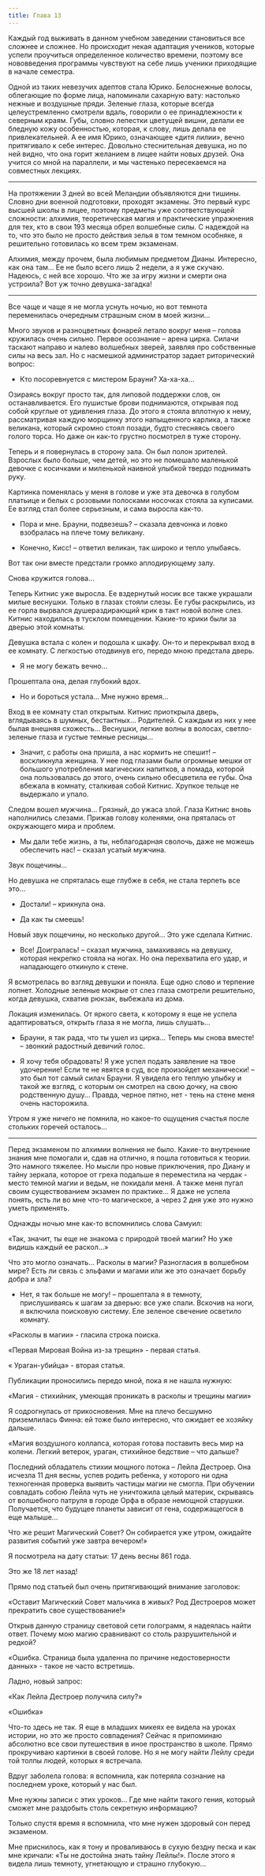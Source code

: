 ```yaml
---
title: Глава 13
---
```


Каждый год выживать в данном учебном заведении становиться все сложнее и сложнее. Но происходит некая адаптация
учеников, которые успели проучиться определенное количество времени, поэтому все нововведения программы чувствуют на
себе лишь ученики приходящие в начале семестра.

Одной из таких невезучих адептов стала Юрико. Белоснежные волосы, облегающие по форме лица, напоминали сахарную вату:
настолько нежные и воздушные пряди. Зеленые глаза, которые всегда целеустремленно смотрели вдаль, говорили о ее
принадлежности к северным краям. Губы, словно лепестки цветущей вишни, делали ее бледную кожу особенностью, которая, к
слову, лишь делала ее привлекательней. А ее имя Юрико, означающее «дитя лилии», вечно притягивало к себе интерес.
Довольно стеснительная девушка, но по ней видно, что она горит желанием в лицее найти новых друзей. Она учится со мной
на параллели, и мы частенько пересекаемся на совместных лекциях.

***

На протяжении 3 дней во всей Меландии объявляются дни тишины. Словно дни военной подготовки, проходят экзамены. Это
первый курс высшей школы в лицее, поэтому предметы уже соответствующей сложности: алхимия, теоретическая магия и
практические упражнения для тех, кто в свои 193 месяца обрел волшебные силы. С надеждой на то, что это было не просто
действия зелья в том темном особняке, я решительно готовилась ко всем трем экзаменам.

Алхимия, между прочем, была любимым предметом Дианы. Интересно, как она там… Ее не было всего лишь 2 недели, а я уже
скучаю. Надеюсь, с ней все хорошо. Что же за игру жизни и смерти она устроила? Вот уж точно девушка-загадка!

***

Все чаще и чаще я не могла уснуть ночью, но вот темнота переменилась очередным страшным сном в моей жизни…

Много звуков и разноцветных фонарей летало вокруг меня – голова кружилась очень сильно. Первое осознание – арена цирка.
Силачи таскают направо и налево волшебных зверей, заявляя про собственные силы на весь зал. Но с насмешкой администратор
задает риторический вопрос:

- Кто посоревнуется с мистером Брауни? Ха-ха-ха…

Озираясь вокруг просто так, для липовой поддержки слов, он останавливается. Его пушистые брови поднимаются, открывая под
собой круглые от удивления глаза. До этого я стояла вплотную к нему, рассматривая каждую морщинку этого напыщенного
карлика, а также великана, который скромно стоял позади, будто стесняясь своего голого торса. Но даже он как-то грустно
посмотрел в туже сторону.

Теперь и я повернулась в сторону зала. Он был полон зрителей. Взрослых было больше, чем детей, но это не помешало
маленькой девочке с косичками и миленькой наивной улыбкой твердо поднимать руку.

Картинка поменялась у меня в голове и уже эта девочка в голубом платьице и белых с розовыми полосками носочках стояла за
кулисами. Ее взгляд стал более серьезным, и сама выросла как-то.

- Пора и мне. Брауни, подвезешь? – сказала девчонка и ловко взобралась на плече тому великану.

- Конечно, Кисс! – ответил великан, так широко и тепло улыбаясь.

Вот так они вместе предстали громко аплодирующему залу.

Снова кружится голова...

Теперь Китнис уже выросла. Ее вздернутый носик все также украшали милые веснушки. Только в глазах стояли слезы. Ее губы
раскрылись, из ее горла вырвался душераздирающий крик в такт новой волне слез. Китнис находилась в тусклом помещении.
Какие-то крики были за дверью этой комнаты.

Девушка встала с колен и подошла к шкафу. Он-то и перекрывал вход в ее комнату. С легкостью отодвинув его, передо мною
предстала дверь.

- Я не могу бежать вечно…

Прошептала она, делая глубокий вдох.

- Но и бороться устала… Мне нужно время…

Вход в ее комнату стал открытым. Китнис приоткрыла дверь, вглядываясь в шумных, бестактных… Родителей. С каждым из них у
нее былая внешняя схожесть… Веснушки, легкие волны в волосах, светло-зеленые глаза и густые темные ресницы…

- Значит, с работы она пришла, а нас кормить не спешит! – воскликнула женщина. У нее под глазами были огромные мешки от
  большого употребления магических напитков, а помада, которой она пользовалась до этого, очень сильно обесцветила ее
  губы. Она вбежала в комнату, сталкивая собой Китнис. Хрупкое тельце не выдержало и упало.

Следом вошел мужчина… Грязный, до ужаса злой. Глаза Китнис вновь наполнились слезами. Прижав голову коленями, она
пряталась от окружающего мира и проблем.

- Мы дали тебе жизнь, а ты, неблагодарная сволочь, даже не можешь обеспечить нас! – сказал усатый мужчина.

Звук пощечины…

Но девушка не спряталась еще глубже в себя, не стала терпеть все это…

- Достали! – крикнула она.

- Да как ты смеешь!

Новый звук пощечины, но несколько другой… Это уже сделала Китнис.

- Все! Доигралась! – сказал мужчина, замахиваясь на девушку, которая некрепко стояла на ногах. Но она перехватила его
  удар, и нападающего откинуло к стене.

Я всмотрелась во взгляд девушки и поняла. Еще одно слово и терпение лопнет. Холодные зеленые мокрые от слез глаза
смотрели решительно, когда девушка, схватив рюкзак, выбежала из дома.

Локация изменилась. От яркого света, к которому я еще не успела адаптироваться, открыть глаза я не могла, лишь слушать…

- Брауни, я так рада, что ты ушел из цирка… Теперь мы снова вместе! – звонкий радостный девичий голос.

- Я хочу тебя обрадовать! Я уже успел подать заявление на твое удочерение! Если те не явятся в суд, все произойдет
  механически! – это был тот самый силач Брауни. Я увидела его теплую улыбку и такой же взгляд, с которым он смотрел на
  свою дочку, на свою родственную душу… Правда, черное пятно, нет - тень на стене меня очень насторожила.

Утром я уже ничего не помнила, но какое-то ощущения счастья после стольких горечей осталось…

***

Перед экзаменом по алхимии волнения не было. Какие-то внутренние знания мне помогали и, сдав на отлично, я пошла
готовиться к теории. Это намного тяжелее. Но мысли про новые приключения, про Диану и тайну зеркала, которое от греха
подальше я переместила на чердак - место темной магии и ведьм, не покидали меня. А также меня пугал своим существованием
экзамен по практике… Я даже не успела понять, есть ли во мне что-то магическое, а через 2 дня уже это нужно уметь
применять.

Однажды ночью мне как-то вспомнились слова Самуил:

«Так, значит, ты еще не знакома с природой твоей магии? Но уже видишь каждый ее раскол…»

Что это могло означать… Расколы в магии? Разногласия в волшебном мире? Есть ли связь с эльфами и магами или же это
означает борьбу добра и зла?

- Нет, я так больше не могу! – прошептала я в темноту, прислушиваясь к шагам за дверью: все уже спали. Вскочив на ноги,
  я включила поисковую систему. Еле зеленое свечение осветило комнату.

«Расколы в магии» - гласила строка поиска.

«Первая Мировая Война из-за трещин» - первая статья.

« Ураган-убийца» - вторая статья.

Публикации проносились передо мной, пока я не нашла нужную:

«Магия - стихийник, умеющая проникать в расколы и трещины магии»

Я содрогнулась от прикосновения. Мне на плечо бесшумно приземлилась Финна: ей тоже было интересно, что ожидает ее
хозяйку дальше.

«Магия воздушного коллапса, которая готова поставить весь мир на колени. Легкий ветерок, ураган, стихийное бедствие –
что дальше?

Последний обладатель стихии мощного потока – Лейла Дестроер. Она исчезла 11 дня весны, успев родить ребенка, у которого
ни одна техногенная проверка выявить частицы магии не смогла. При обучении совладать собою Лейла чуть не уничтожила
целый материк, скрываясь от волшебного патруля в городе Орфа в образе немощной старушки. Получается, что будущее планеты
зависит от гена, содержащегося в еще малыше…

Что же решит Магический Совет? Он собирается уже утром, ожидайте развития событий уже завтра вечером!»

Я посмотрела на дату статьи: 17 день весны 861 года.

Это же 18 лет назад!

Прямо под статьей был очень притягивающий внимание заголовок:

«Оставит Магический Совет мальчика в живых? Род Дестроеров может прекратить свое существование!»

Открыв данную страницу световой сети голограмм, я надеялась найти ответ. Почему мою магию сравнивают со столь
разрушительной и редкой?

«Ошибка. Страница была удаленна по причине недостоверности данных» - такое не часто встретишь.

Ладно, новый запрос:

«Как Лейла Дестроер получила силу?»

«Ошибка»

Что-то здесь не так. Я еще в младших микеях ее видела на уроках истории, но это же просто совпадения? Сейчас я
припоминаю абсолютно все свои путешествия в иное пространство в школе. Прямо прокручиваю картинки в своей голове. Но я
не могу найти Лейлу среди той толпы людей, которых я встречала.

Вдруг заболела голова: я вспомнила, как потеряла сознание на последнем уроке, который у нас был.

Мне нужны записи с этих уроков… Где мне найти такого гения, который сможет мне раздобыть столь секретную информацию?

Только спустя время я вспомнила, что мне нужен здоровый сон перед экзаменом.

Мне приснилось, как я тону и проваливаюсь в сухую бездну песка и как мне кричали: «Ты не достойна знать тайну Лейлы!».
После этого я видела лишь темноту, угнетающую и страшно глубокую…
